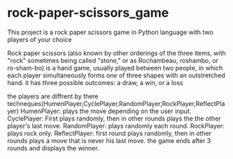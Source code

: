 # rock-paper-scissors_game
 This project is a rock paper scissors game in Python language with two players of your choice 

Rock paper scissors (also known by other orderings of the three items, with "rock" sometimes being called "stone," or as Rochambeau, roshambo, or ro-sham-bo) is a hand game, usually played between two people, in which each player simultaneously forms one of three shapes with an outstretched hand.
it has three possible outcomes: a draw, a win, or a loss

the players are diffrent by there techneques(HumenPlayer,CyclePlayer,RandomPlayer,RockPlayer,ReflectPlayer) 
HumenPlayer: plays the move depending on the user input.
CyclePlayer: First plays randomly, then in  other rounds plays the the other player's  last move.
RandomPlayer: plays randomly each round.
RockPlayer: plays rock only.
ReflectPlayer: first round plays randomly, then in  other rounds plays a move that is never his last move.
the game ends after 3 rounds and displays the winner.
